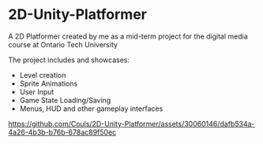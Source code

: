 # 2D-Unity-Platformer
A 2D Platformer created by me as a mid-term project for the digital media course at Ontario Tech University

The project includes and showcases:
- Level creation
- Sprite Animations
- User Input
- Game State Loading/Saving
- Menus, HUD and other gameplay interfaces

https://github.com/Couls/2D-Unity-Platformer/assets/30060146/dafb534a-4a26-4b3b-b76b-678ac89f50ec

